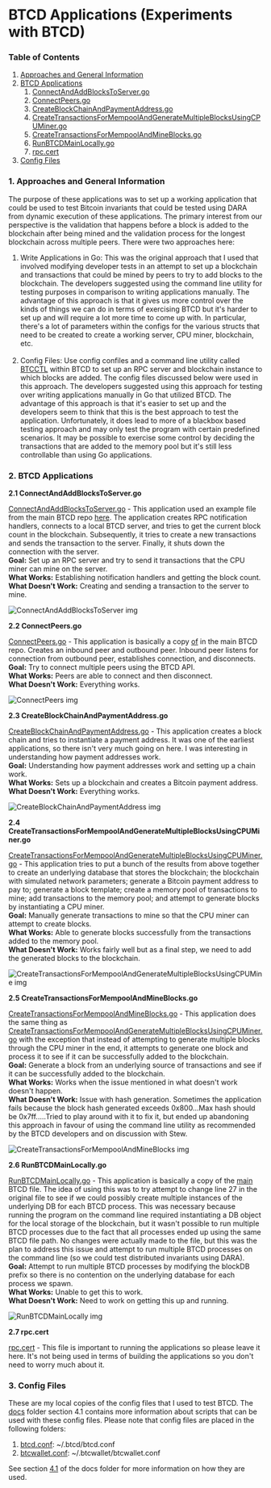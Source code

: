# BTCD Applications (Experiments with BTCD)

### Table of Contents
1. [Approaches and General Information](#General)
2. [BTCD Applications](#Apps)
    1. [ConnectAndAddBlocksToServer.go](#App1)
    2. [ConnectPeers.go](#App2)
    3. [CreateBlockChainAndPaymentAddress.go](#App3)
    4. [CreateTransactionsForMempoolAndGenerateMultipleBlocksUsingCPUMiner.go](#App4)
    5. [CreateTransactionsForMempoolAndMineBlocks.go](#App5)
    6. [RunBTCDMainLocally.go](#App6)
    7. [rpc.cert](#App7)
3. [Config Files](#Config)

<a name="General" />

### 1. Approaches and General Information

The purpose of these applications was to set up a working application that could be used to test Bitcoin invariants that could be tested using DARA from dynamic execution of these applications. The primary interest from our perspective is the validation that happens before a block is added to the blockchain after being mined and the validation process for the longest blockchain across multiple peers. There were two approaches here:<br />
1) Write Applications in Go: This was the original approach that I used that involved modifying developer tests in an attempt to set up a blockchain and transactions that could be mined by peers to try to add blocks to the blockchain. The developers suggested using the command line utility for testing purposes in comparison to writing applications manually. The advantage of this approach is that it gives us more control over the kinds of things we can do in terms of exercising BTCD but it's harder to set up and will require a lot more time to come up with. In particular, there's a lot of parameters within the configs for the various structs that need to be created to create a working server, CPU miner, blockchain, etc.<br /><br />
2) Config Files: Use config confiles and a command line utility called [BTCCTL](https://github.com/btcsuite/btcd/tree/master/cmd/btcctl) within BTCD to set up an RPC server and blockchain instance to which blocks are added. The config files discussed below were used in this approach. The developers suggested using this approach for testing over writing applications manually in Go that utilized BTCD. The advantage of this approach is that it's easier to set up and the developers seem to think that this is the best approach to test the application. Unfortunately, it does lead to more of a blackbox based testing approach and may only test the program with certain predefined scenarios. It may be possible to exercise some control by deciding the transactions that are added to the memory pool but it's still less controllable than using Go applications.

<a name="Apps" />

### 2. BTCD Applications

<a name="App1" />

**2.1 ConnectAndAddBlocksToServer.go**

[ConnectAndAddBlocksToServer.go](https://github.com/DARA-Project/BTCD-Applications/blob/master/ConnectAndAddBlockToServer.go) - This application used an example file from the main BTCD repo [here](https://github.com/btcsuite/btcd/blob/master/rpcclient/examples/btcdwebsockets/main.go). The application creates RPC notification handlers, connects to a local BTCD server, and tries to get the current block count in the blockchain. Subsequently, it tries to create a new transactions and sends the transaction to the server. Finally, it shuts down the connection with the server.<br />
**Goal:** Set up an RPC server and try to send it transactions that the CPU miner can mine on the server.<br />
**What Works:** Establishing notification handlers and getting the block count.<br />
**What Doesn't Work:** Creating and sending a transaction to the server to mine.<br />

![ConnectAndAddBlocksToServer img](https://github.com/DARA-Project/BTCD-Applications/blob/master/images/btcdRPCScript%20img.jpg)

<a name="App2" />

**2.2 ConnectPeers.go**

[ConnectPeers.go](https://github.com/DARA-Project/BTCD-Applications/blob/master/ConnectPeers.go) - This application is basically a copy [of](https://github.com/btcsuite/btcd/blob/master/peer/example_test.go) in the main BTCD repo. Creates an inbound peer and outbound peer. Inbound peer listens for connection from outbound peer, establishes connection, and disconnects.<br />
**Goal:** Try to connect multiple peers using the BTCD API.<br />
**What Works:** Peers are able to connect and then disconnect.<br />
**What Doesn't Work:** Everything works.<br />

![ConnectPeers img](https://github.com/DARA-Project/BTCD-Applications/blob/master/images/ConnectPeers%20img.jpg)

<a name="App3" />

**2.3 CreateBlockChainAndPaymentAddress.go**

[CreateBlockChainAndPaymentAddress.go](https://github.com/DARA-Project/BTCD-Applications/blob/master/CreateBlockchainAndPaymentAddress.go) - This application creates a block chain and tries to instantiate a payment address. It was one of the earliest applications, so there isn't very much going on here. I was interesting in understanding how payment addresses work.<br />
**Goal:** Understanding how payment addresses work and setting up a chain work.<br />
**What Works:** Sets up a blockchain and creates a Bitcoin payment address.<br />
**What Doesn't Work:** Everything works.<br />

![CreateBlockChainAndPaymentAddress img](https://github.com/DARA-Project/BTCD-Applications/blob/master/images/CreateBlockChainAndPaymentAddress.jpg)

<a name="App4" />

**2.4 CreateTransactionsForMempoolAndGenerateMultipleBlocksUsingCPUMiner.go**

[CreateTransactionsForMempoolAndGenerateMultipleBlocksUsingCPUMiner.go](https://github.com/DARA-Project/BTCD-Applications/blob/master/CreateTransactionsForMempoolAndGenerateMultipleBlocksUsingCPUMiner.go) - This application tries to put a bunch of the results from above together to create an underlying database that stores the blockchain; the blockchain with simulated network parameters; generate a Bitcoin payment address to pay to; generate a block template; create a memory pool of transactions to mine; add transactions to the memory pool; and attempt to generate blocks by instantiating a CPU miner. <br />
**Goal:** Manually generate transactions to mine so that the CPU miner can attempt to create blocks.<br />
**What Works:** Able to generate blocks successfully from the transactions added to the memory pool.<br />
**What Doesn't Work:** Works fairly well but as a final step, we need to add the generated blocks to the blockchain.<br />

![CreateTransactionsForMempoolAndGenerateMultipleBlocksUsingCPUMine img](https://github.com/DARA-Project/BTCD-Applications/blob/master/images/CreateTransactionsForMempoolAndGenerateMultipleBlocksUsingCPUMiner%20img.jpg)

<a name="App5" />

**2.5 CreateTransactionsForMempoolAndMineBlocks.go**

[CreateTransactionsForMempoolAndMineBlocks.go](https://github.com/DARA-Project/BTCD-Applications/blob/master/CreateTransactionsForMempoolAndMineBlocks.go) - This application does the same thing as [CreateTransactionsForMempoolAndGenerateMultipleBlocksUsingCPUMiner.go](https://github.com/DARA-Project/BTCD-Applications/blob/master/CreateTransactionsForMempoolAndGenerateMultipleBlocksUsingCPUMiner.go) with the exception that instead of attempting to generate multiple blocks through the CPU miner in the end, it attempts to generate one block and process it to see if it can be successfully added to the blockchain.<br />
**Goal:** Generate a block from an underlying source of transactions and see if it can be successfully added to the blockchain.<br />
**What Works:** Works when the issue mentioned in what doesn't work doesn't happen.<br />
**What Doesn't Work:** Issue with hash generation. Sometimes the application fails because the block hash generated exceeds 0x800...Max hash should be 0x7ff.....Tried to play around with it to fix it, but ended up abandoning this approach in favour of using the command line utility as recommended by the BTCD developers and on discussion with Stew.<br />

![CreateTransactionsForMempoolAndMineBlocks img](https://github.com/DARA-Project/BTCD-Applications/blob/master/images/CreateTransactionsForMempoolAndGenerateMultipleBlocksUsingCPUMiner%20img.jpg)

<a name="App6" />

**2.6 RunBTCDMainLocally.go**

[RunBTCDMainLocally.go](https://github.com/DARA-Project/BTCD-Applications/blob/master/RunBTCDMainLocally.go) - This application is basically a copy of the [main](https://github.com/btcsuite/btcd/blob/master/btcd.go) BTCD file. The idea of using this was to try attempt to change line 27 in the original file to see if we could possibly create multiple instances of the underlying DB for each BTCD process. This was necessary because running the program on the command line required instantiating a DB object for the local storage of the blockchain, but it wasn't possible to run multiple BTCD processes due to the fact that all processes ended up using the same BTCD file path. No changes were actually made to the file, but this was the plan to address this issue and attempt to run multiple BTCD processes on the command line (so we could test distributed invariants using DARA).
<br />
**Goal:** Attempt to run multiple BTCD processes by modifying the blockDB prefix so there is no contention on the underlying database for each process we spawn.<br />
**What Works:** Unable to get this to work.<br />
**What Doesn't Work:** Need to work on getting this up and running.<br />

![RunBTCDMainLocally img](https://github.com/DARA-Project/BTCD-Applications/blob/master/images/RunBTCDMainLocally%20img.jpg)

<a name="App7" />

**2.7 rpc.cert**

[rpc.cert](https://github.com/DARA-Project/BTCD-Applications/blob/master/rpc.cert) - This file is important to running the applications so please leave it here. It's not being used in terms of building the applications so you don't need to worry much about it.

<a name="Config" />

### 3. Config Files

These are my local copies of the config files that I used to test BTCD. The [docs](https://github.com/DARA-Project/BTCD-Applications/tree/master/docs) folder section 4.1 contains more information about scripts that can be used with these config files. Please note that config files are placed in the following folders: <br />
1) [btcd.conf](https://github.com/DARA-Project/BTCD-Applications/blob/master/config/btcd.conf): ~/.btcd/btcd.conf<br />
2) [btcwallet.conf](https://github.com/DARA-Project/BTCD-Applications/blob/master/config/btcwallet.conf): ~/.btcwallet/btcwallet.conf

See section [4.1](https://github.com/DARA-Project/BTCD-Applications/tree/master/docs#Progress) of the docs folder for more information on how they are used.
